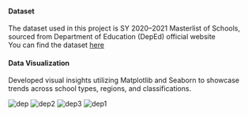 <h4>Dataset</h4>
The dataset used in this project is SY 2020–2021 Masterlist of Schools, sourced from Department of Education (DepEd) official website<br>
You can find the dataset <a href="https://www.deped.gov.ph/alternative-learning-system/resources/facts-and-figures/datasets/sy-2020-2021-masterlist-of-schools-address-only-1-1/">here</a>

<h4>Data Visualization</h4>
Developed visual insights utilizing Matplotlib and Seaborn to showcase trends across school types, regions, and classifications.

![dep](https://github.com/user-attachments/assets/2c3db478-8487-47bc-8374-2c52072ddce0)
![dep2](https://github.com/user-attachments/assets/efe55248-332e-4978-aaee-5d15a33dc280)
![dep3](https://github.com/user-attachments/assets/bbf67ea8-7d46-4d26-94c6-6182bb5913a9)
![dep1](https://github.com/user-attachments/assets/70f0d677-3d48-49d0-b2e7-ad68bfc9b5d6)
